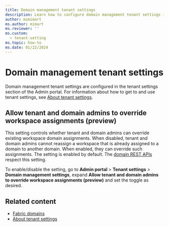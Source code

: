 ```yaml
---
title: Domain management tenant settings
description: Learn how to configure domain management tenant settings in Fabric.
author: msmimart
ms.author: mimart
ms.reviewer: ''
ms.custom:
  - tenant-setting
ms.topic: how-to
ms.date: 01/22/2024
---
```


# Domain management tenant settings

Domain management tenant settings are configured in the tenant settings section of the Admin portal. For information about how to get to and use tenant settings, see [About tenant settings](tenant-settings-index.md).

## Allow tenant and domain admins to override workspace assignments (preview)

This setting controls whether tenant and domain admins can override existing workspace domain assignments. When disabled, tenant and domain admins cannot reassign a workspace that is already assigned to a domain to another domain. When enabled, they can override such assignments. The setting is enabled by default. The [domain REST APIs](/rest/api/fabric/admin/domains) respect this setting.

To enable/disable the setting, go to **Admin portal** > **Tenant settings** > **Domain management settings**, expand **Allow tenant and domain admins to override workspace assignments (preview)** and set the toggle as desired.

## Related content

* [Fabric domains](../governance/domains.md)
* [About tenant settings](tenant-settings-index.md)
